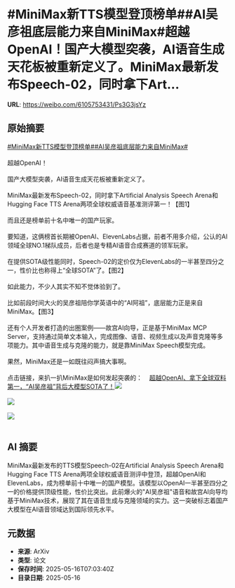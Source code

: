 # #MiniMax新TTS模型登顶榜单##AI吴彦祖底层能力来自MiniMax#超越OpenAI！国产大模型突袭，AI语音生成天花板被重新定义了。MiniMax最新发布Speech-02，同时拿下Art...

**URL**: https://weibo.com/6105753431/Ps3G3jsYz

## 原始摘要

<a href="https://m.weibo.cn/search?containerid=231522type%3D1%26t%3D10%26q%3D%23MiniMax%E6%96%B0TTS%E6%A8%A1%E5%9E%8B%E7%99%BB%E9%A1%B6%E6%A6%9C%E5%8D%95%23&amp;extparam=%23MiniMax%E6%96%B0TTS%E6%A8%A1%E5%9E%8B%E7%99%BB%E9%A1%B6%E6%A6%9C%E5%8D%95%23" data-hide=""><span class="surl-text">#MiniMax新TTS模型登顶榜单#</span></a><a href="https://m.weibo.cn/search?containerid=231522type%3D1%26t%3D10%26q%3D%23AI%E5%90%B4%E5%BD%A6%E7%A5%96%E5%BA%95%E5%B1%82%E8%83%BD%E5%8A%9B%E6%9D%A5%E8%87%AAMiniMax%23&amp;extparam=%23AI%E5%90%B4%E5%BD%A6%E7%A5%96%E5%BA%95%E5%B1%82%E8%83%BD%E5%8A%9B%E6%9D%A5%E8%87%AAMiniMax%23" data-hide=""><span class="surl-text">#AI吴彦祖底层能力来自MiniMax#</span></a><br><br>超越OpenAI！<br><br>国产大模型突袭，AI语音生成天花板被重新定义了。<br><br>MiniMax最新发布Speech-02，同时拿下Artificial Analysis Speech Arena和Hugging Face TTS Arena两项全球权威语音基准测评第一！【图1】<br><br>而且还是榜单前十名中唯一的国产玩家。<br><br>要知道，这俩榜首长期被OpenAI、ElevenLabs占据，前者不用多介绍，公认的AI领域全球NO.1梯队成员，后者也是专精AI语音合成赛道的领军玩家。<br><br>在提供SOTA级性能同时，Speech-02的定价仅为ElevenLabs的一半甚至四分之一，性价比也称得上“全球SOTA”了。【图2】<br><br>如此能力，不少人其实不知不觉体验到了。<br><br>比如前段时间大火的吴彦祖陪你学英语中的“AI阿祖”，底层能力正是来自MiniMax。【图3】<br><br>还有个人开发者打造的出圈案例——故宫AI向导，正是基于MiniMax MCP Server，支持通过简单文本输入，完成图像、语音、视频生成以及声音克隆等多项能力。其中语音生成与克隆的能力，就是靠MiniMax Speech模型完成。<br><br>果然，MiniMax还是一如既往闷声搞大事啊。<br><br>点击链接，来扒一扒MiniMax是如何发起突袭的：<a href="https://weibo.cn/sinaurl?u=https%3A%2F%2Fmp.weixin.qq.com%2Fs%2F1pWK5Pik3Z4c1GIkNNC2oA" data-hide=""><span class="url-icon"><img style="width: 1rem;height: 1rem" src="https://h5.sinaimg.cn/upload/2015/09/25/3/timeline_card_small_web_default.png" referrerpolicy="no-referrer"></span><span class="surl-text">超越OpenAI、拿下全球双料第一，“AI吴彦祖”背后大模型SOTA了！</span></a><img style="" src="https://tvax1.sinaimg.cn/large/006Fd7o3gy1i1h4agdxtuj30zk0tcwmm.jpg" referrerpolicy="no-referrer"><br><br><img style="" src="https://tvax1.sinaimg.cn/large/006Fd7o3gy1i1h4aicor2j30zk0hu43o.jpg" referrerpolicy="no-referrer"><br><br><img style="" src="https://tvax4.sinaimg.cn/large/006Fd7o3gy1i1h4aksx1uj30u00mh11j.jpg" referrerpolicy="no-referrer"><br><br>

## AI 摘要

MiniMax最新发布的TTS模型Speech-02在Artificial Analysis Speech Arena和Hugging Face TTS Arena两项全球权威语音测评中登顶，超越OpenAI和ElevenLabs，成为榜单前十中唯一的国产模型。该模型以OpenAI一半甚至四分之一的价格提供顶级性能，性价比突出。此前爆火的"AI吴彦祖"语音和故宫AI向导均基于MiniMax技术，展现了其在语音生成与克隆领域的实力。这一突破标志着国产大模型在AI语音领域达到国际领先水平。

## 元数据

- **来源**: ArXiv
- **类型**: 论文
- **保存时间**: 2025-05-16T07:03:40Z
- **目录日期**: 2025-05-16
